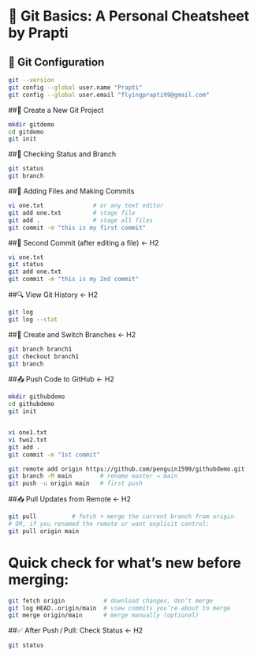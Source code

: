 # 🧠 Git Basics: A Personal Cheatsheet by Prapti

## 🔧 Git Configuration

```bash
git --version
git config --global user.name "Prapti"
git config --global user.email "flyingprapti99@gmail.com"
```

##📁 Create a New Git Project
```bash
mkdir gitdemo
cd gitdemo
git init
```

##📂 Checking Status and Branch	
```bash
git status
git branch
```

##📝 Adding Files and Making Commits
```bash
vi one.txt              # or any text editor
git add one.txt         # stage file
git add .               # stage all files
git commit -m "this is my first commit"
```

##🔁 Second Commit (after editing a file)	← H2
```bash
vi one.txt
git status
git add one.txt
git commit -m "this is my 2nd commit"
```

##🔍 View Git History			← H2
```bash
git log
git log --stat
```

##🌱 Create and Switch Branches		 ← H2
```bash
git branch branch1
git checkout branch1
git branch
```

##📤 Push Code to GitHub           	 ← H2
```bash
mkdir githubdemo
cd githubdemo
git init


vi one1.txt
vi two2.txt
git add .
git commit -m "1st commit"

git remote add origin https://github.com/penguin1599/githubdemo.git
git branch -M main        # rename master → main
git push -u origin main   # first push
```


##📥 Pull Updates from Remote		← H2
```bash
git pull          # fetch + merge the current branch from origin
# OR, if you renamed the remote or want explicit control:
git pull origin main
```

# Quick check for what’s new before merging:
```bash
git fetch origin           # download changes, don’t merge
git log HEAD..origin/main  # view commits you’re about to merge
git merge origin/main      # merge manually (optional)
```

##✅ After Push / Pull: Check Status	← H2
```bash
git status
```
